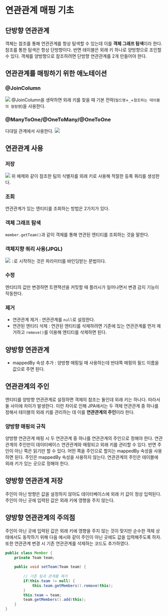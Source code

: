 # 연관관계 매핑 기초
## 단방향 연관관계
객체는 참조를 통해 연관관계를 항상 탐색할 수 있는데 이를 **객체 그래프 탐색**이라 한다. 참조를 통한 탐색은 항상 단방향이다. 반면 테이블은 외래 키 하나로 양방향으로 조인할 수 있다. 객체를 양방향으로 참조하려면 단방향 연관관계를 2개 만들어야 한다. 

## 연관관계를 매핑하기 위한 애노테이션
### @JoinColumn
![](https://velog.velcdn.com/images/aysel0230/post/eff3b768-0ae9-480b-b71d-8348fffd09a8/image.png)
@JoinColumn을 생략하면 외래 키를 찾을 때 기본 전략(`필드명`+`_`+`참조하는 테이블의 컬럼명`)을 사용한다.

### @ManyToOne/@OneToMany/@OneToOne
다대일 관계에서 사용한다.
![](https://velog.velcdn.com/images/aysel0230/post/04fa2750-f946-4f57-9792-fa10891915f2/image.png)

## 연관관계 사용
### 저장
![](https://velog.velcdn.com/images/aysel0230/post/921ae477-4346-4c5d-8be1-3522fd89abc0/image.png)
위 예제와 같이 참조한 팀의 식별자를 외래 키로 사용해 적절한 등록 쿼리를 생성한다.

### 조회
연관관계가 있는 엔티티를 조회하는 방법은 2가지가 있다.
### 객체 그래프 탐색
`member.getTeam()`과 같이 객체를 통해 연관된 엔티티를 조회하는 것을 말한다.
### 객체지향 쿼리 사용(JPQL)
![](https://velog.velcdn.com/images/aysel0230/post/0a814657-142c-4921-a90f-4aa37b765069/image.png)
`:`로 시작하는 것은 파라미터를 바인딩받는 문법이다.

### 수정
엔티티의 값만 변경하면 트랜잭션을 커밋할 때 플러시가 일어나면서 변경 감지 기능이 작동한다.

### 제거
+ 연관관계 제거 : 연관관계를 `null`로 설정한다.
+ 연관된 엔티티 삭제 : 연관된 엔티티를 삭제하려면 기존에 있는 연관관계를 먼저 제거하고 `remove()`를 이용해 엔티티를 삭제하면 된다.

## 양방향 연관관계
+ mappedBy 속성 추가 : 양방향 매핑일 때 사용하는데 반대쪽 매핑의 필드 이름을 값으로 주면 된다.

## 연관관계의 주인
엔티티를 양방향 연관관계로 설정하면 객체의 참조는 둘인데 외래 키는 하나다. 따라서 둘 사이에 차이가 발생한다. 이런 차이로 인해 JPA에서는 두 객체 연관관계 중 하나를 정해서 테이블의 외래 키를 관리하는 데 이를 **연관관계의 주인**이라 한다.

### 양방향 매핑의 규칙
양방향 연관관계 매핑 시 두 연관관계 중 하나를 연관관계의 주인으로 정해야 한다. 연관관계의 주인만이 데이터베이스 연관관계와 매핑되고 외래 키를 관리할 수 있다. 반면 주인이 아닌 쪽은 읽기만 할 수 있다. 어떤 쪽을 주인으로 할지는 mappedBy 속성을 사용하면 된다. 주인은 mappedBy 속성을 사용하지 않는다. 연관관계의 주인은 테이블에 외래 키가 있는 곳으로 정해야 한다. 

## 양방향 연관관계 저장 
주인이 아닌 방향은 값을 설정하지 않아도 데이터베이스에 외래 키 값이 정상 입력된다. 주인이 아닌 곳에 입력된 값은 외래 키에 영향을 주지 않는다.

## 양방향 연관관계의 주의점
주인이 아닌 곳에 입력된 값은 외래 키에 영향을 주지 않는 것이 맞지만 순수한 객체 상태에서도 동작하기 위해 다음 예시와 같이 주인이 아닌 곳에도 값을 입력해주도록 하자. 또한 연관관계 변경 시 기존 연관관계를 삭제하는 코드도 추가하였다.
```java
public class Member {
	private Team team;
    
    public void setTeam(Team team) {
    
    	// 기존 팀과 관계를 제거
        if(this.team != null) {
        	this.team.getMembers().remove(this);
        }
    	this.team = team;
        team.getMembers().add(this);
    }
}
```

